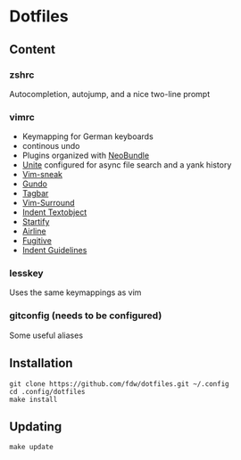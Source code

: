 # Dotfiles

## Content

### zshrc
Autocompletion, autojump, and a nice two-line prompt

### vimrc
* Keymapping for German keyboards
* continous undo
* Plugins organized with [NeoBundle](https://github.com/Shougo/neobundle.vim)
* [Unite](https://github.com/Shougo/unite.vim) configured for async file search and a yank history
* [Vim-sneak](https://github.com/justinmk/vim-sneak)
* [Gundo](https://github.com/sjl/gundo.vim/)
* [Tagbar](https://github.com/majutsushi/tagbar)
* [Vim-Surround](https://github.com/tpope/vim-surround)
* [Indent Textobject](https://github.com/kana/vim-textobj-indent/)
* [Startify](https://github.com/mhinz/vim-startify)
* [Airline](https://github.com/bling/vim-airline)
* [Fugitive](https://github.com/tpope/vim-fugitive)
* [Indent Guidelines](https://github.com/nathanaelkane/vim-indent-guides)

### lesskey
Uses the same keymappings as vim

### gitconfig (needs to be configured)
Some useful aliases

## Installation
	git clone https://github.com/fdw/dotfiles.git ~/.config
	cd .config/dotfiles
	make install

## Updating
	make update
